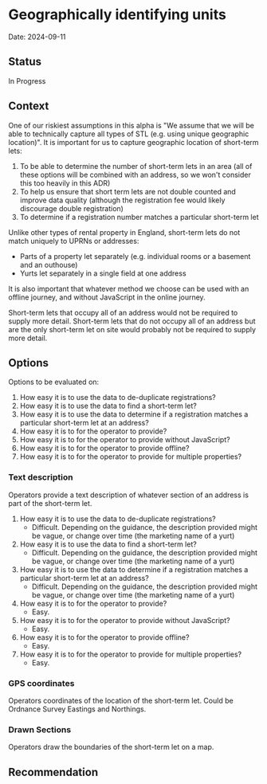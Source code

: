 # Geographically identifying units
Date: 2024-09-11

## Status

In Progress

## Context

One of our riskiest assumptions in this alpha is "We assume that we will be able to technically capture all types of STL (e.g. using unique geographic location)". It is important for us to capture geographic location of short-term lets:
1. To be able to determine the number of short-term lets in an area (all of these options will be combined with an address, so we won't consider this too heavily in this ADR)
2. To help us ensure that short term lets are not double counted and improve data quality (although the registration fee would likely discourage double registration)
3. To determine if a registration number matches a particular short-term let

Unlike other types of rental property in England, short-term lets do not match uniquely to UPRNs or addresses:
- Parts of a property let separately (e.g. individual rooms or a basement and an outhouse)
- Yurts let separately in a single field at one address

It is also important that whatever method we choose can be used with an offline journey, and without JavaScript in the online journey.

Short-term lets that occupy all of an address would not be required to supply more detail. Short-term lets that do not occupy all of an address but are the only short-term let on site would probably not be required to supply more detail. 

## Options

Options to be evaluated on:
1. How easy it is to use the data to de-duplicate registrations?
2. How easy it is to use the data to find a short-term let?
3. How easy it is to use the data to determine if a registration matches a particular short-term let at an address?
4. How easy it is to for the operator to provide?
5. How easy it is to for the operator to provide without JavaScript?
6. How easy it is to for the operator to provide offline?
7. How easy it is to for the operator to provide for multiple properties?


### Text description

Operators provide a text description of whatever section of an address is part of the short-term let.

1. How easy it is to use the data to de-duplicate registrations?
   - Difficult. Depending on the guidance, the description provided might be vague, or change over time (the marketing name of a yurt) 
2. How easy it is to use the data to find a short-term let?
   - Difficult. Depending on the guidance, the description provided might be vague, or change over time (the marketing name of a yurt) 
3. How easy it is to use the data to determine if a registration matches a particular short-term let at an address?
   - Difficult. Depending on the guidance, the description provided might be vague, or change over time (the marketing name of a yurt) 
4. How easy it is to for the operator to provide?
   - Easy. 
5. How easy it is to for the operator to provide without JavaScript?
   - Easy. 
6. How easy it is to for the operator to provide offline?
   - Easy. 
7. How easy it is to for the operator to provide for multiple properties?
   - Easy. 


### GPS coordinates

Operators coordinates of the location of the short-term let. Could be Ordnance Survey Eastings and Northings.

### Drawn Sections

Operators draw the boundaries of the short-term let on a map.

### 

## Recommendation

